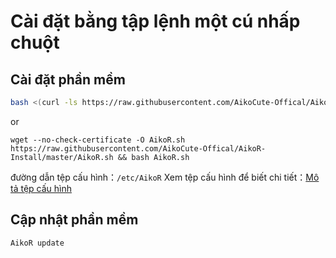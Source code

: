 # Cài đặt bằng tập lệnh một cú nhấp chuột

## Cài đặt phần mềm

```bash
bash <(curl -ls https://raw.githubusercontent.com/AikoCute-Offical/AikoR-Install/master/AikoR.sh)
```
or
```wget
wget --no-check-certificate -O AikoR.sh https://raw.githubusercontent.com/AikoCute-Offical/AikoR-Install/master/AikoR.sh && bash AikoR.sh
```

đường dẫn tệp cấu hình：`/etc/AikoR` Xem tệp cấu hình để biết chi tiết：[Mô tả tệp cấu hình](../../Configuration-file-description/config.md)

## Cập nhật phần mềm

```bash
AikoR update
```

